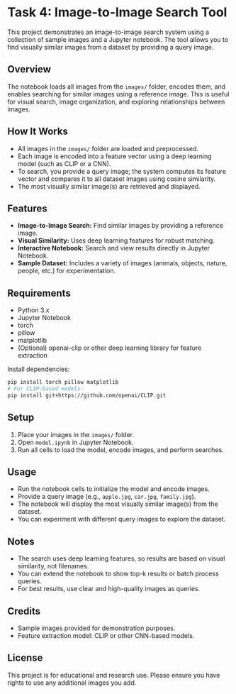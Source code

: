 # Task 4: Image-to-Image Search Tool

This project demonstrates an image-to-image search system using a collection of sample images and a Jupyter notebook. The tool allows you to find visually similar images from a dataset by providing a query image.

## Overview
The notebook loads all images from the `images/` folder, encodes them, and enables searching for similar images using a reference image. This is useful for visual search, image organization, and exploring relationships between images.

## How It Works
- All images in the `images/` folder are loaded and preprocessed.
- Each image is encoded into a feature vector using a deep learning model (such as CLIP or a CNN).
- To search, you provide a query image; the system computes its feature vector and compares it to all dataset images using cosine similarity.
- The most visually similar image(s) are retrieved and displayed.

## Features
- **Image-to-Image Search:** Find similar images by providing a reference image.
- **Visual Similarity:** Uses deep learning features for robust matching.
- **Interactive Notebook:** Search and view results directly in Jupyter Notebook.
- **Sample Dataset:** Includes a variety of images (animals, objects, nature, people, etc.) for experimentation.

## Requirements
- Python 3.x
- Jupyter Notebook
- torch
- pillow
- matplotlib
- (Optional) openai-clip or other deep learning library for feature extraction

Install dependencies:
```sh
pip install torch pillow matplotlib
# For CLIP-based models:
pip install git+https://github.com/openai/CLIP.git
```

## Setup
1. Place your images in the `images/` folder.
2. Open `model.ipynb` in Jupyter Notebook.
3. Run all cells to load the model, encode images, and perform searches.

## Usage
- Run the notebook cells to initialize the model and encode images.
- Provide a query image (e.g., `apple.jpg`, `car.jpg`, `family.jpg`).
- The notebook will display the most visually similar image(s) from the dataset.
- You can experiment with different query images to explore the dataset.

## Notes
- The search uses deep learning features, so results are based on visual similarity, not filenames.
- You can extend the notebook to show top-k results or batch process queries.
- For best results, use clear and high-quality images as queries.

## Credits
- Sample images provided for demonstration purposes.
- Feature extraction model: CLIP or other CNN-based models.

## License
This project is for educational and research use. Please ensure you have rights to use any additional images you add.

